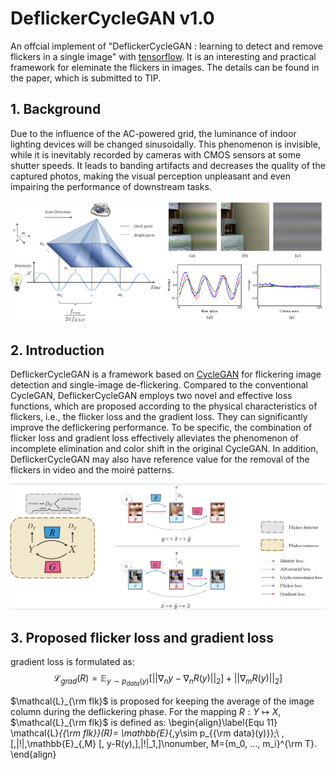 # **DeflickerCycleGAN v1.0**
An offcial implement of "DeflickerCycleGAN : learning to detect and remove flickers in a single image" with [tensorflow](https://www.tensorflow.org/).
It is an interesting and practical framework for eleminate the flickers in images. The details can be found in the paper, which is submitted to TIP.

## **1. Background**
Due to the influence of the AC-powered grid, the luminance of indoor lighting devices will be changed sinusoidally. This phenomenon is invisible, while it is inevitably
recorded by cameras with CMOS sensors at some shutter speeds. It leads to banding artifacts and decreases the quality of the captured photos, making the visual
perception unpleasant and even impairing the performance of downstream tasks.

<img src="/Figs/reason.png" width="48%" alt=""/>    <img src="/Figs/flicker.png" width="50.97%" alt=""/>

## **2. Introduction**
DeflickerCycleGAN is a framework based on [CycleGAN](https://arxiv.org/pdf/1703.10593.pdf) for flickering image detection and single-image de-flickering. Compared to the conventional CycleGAN, DeflickerCycleGAN employs two novel and effective loss functions, which are proposed according to the physical characteristics of flickers, i.e., the flicker loss and the gradient loss. They can significantly improve the deflickering performance. To be specific, the combination of flicker loss and gradient loss effectively alleviates the phenomenon of incomplete elimination and color shift in the original CycleGAN. In addition, DeflickerCycleGAN may also have reference value for the removal of the flickers in video and the moiré patterns.

![Overviwes of DeflickerCycleGAN](/Figs/overview.png "Fig 1: Overview of DeflickerCycleGAN")

## **3. Proposed flicker loss and gradient loss**

gradient loss is formulated as: 
$$\mathcal{L}_{grad}(R) =\mathbb{E}_{y\sim p_{data}(y)}[||\nabla_n y - \nabla_n R(y)||_2] + ||\nabla_m R(y)||_2]$$

$\mathcal{L}_{\rm flk}$ is proposed for keeping the average of the image column during the deflickering phase. For the mapping $R:Y\mapsto X$, $\mathcal{L}_{\rm flk}$ is defined as:
\begin{align}\label{Equ 11}
	\mathcal{L}_{{\rm flk}}(R)= \mathbb{E}_{\,y\sim p_{{\rm data}(y)}}\;\ \,[\,|\!|\,\mathbb{E}_{\,M} [\, y-R(y)\,]\,|\!|_1\,]\nonumber,
	M=\{m_0, ..., m_i\}^{\rm T}.
\end{align}
